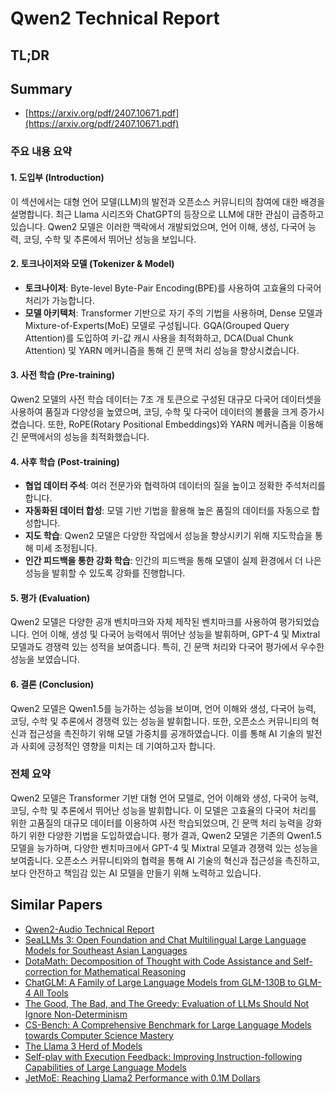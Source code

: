 # Qwen2 Technical Report
## TL;DR
## Summary
- [https://arxiv.org/pdf/2407.10671.pdf](https://arxiv.org/pdf/2407.10671.pdf)

### 주요 내용 요약

#### 1. 도입부 (Introduction)
이 섹션에서는 대형 언어 모델(LLM)의 발전과 오픈소스 커뮤니티의 참여에 대한 배경을 설명합니다. 최근 Llama 시리즈와 ChatGPT의 등장으로 LLM에 대한 관심이 급증하고 있습니다. Qwen2 모델은 이러한 맥락에서 개발되었으며, 언어 이해, 생성, 다국어 능력, 코딩, 수학 및 추론에서 뛰어난 성능을 보입니다.

#### 2. 토크나이저와 모델 (Tokenizer & Model)
- **토크나이저**: Byte-level Byte-Pair Encoding(BPE)를 사용하여 고효율의 다국어 처리가 가능합니다.
- **모델 아키텍처**: Transformer 기반으로 자기 주의 기법을 사용하며, Dense 모델과 Mixture-of-Experts(MoE) 모델로 구성됩니다. GQA(Grouped Query Attention)를 도입하여 키-값 캐시 사용을 최적화하고, DCA(Dual Chunk Attention) 및 YARN 메커니즘을 통해 긴 문맥 처리 성능을 향상시켰습니다.

#### 3. 사전 학습 (Pre-training)
Qwen2 모델의 사전 학습 데이터는 7조 개 토큰으로 구성된 대규모 다국어 데이터셋을 사용하여 품질과 다양성을 높였으며, 코딩, 수학 및 다국어 데이터의 볼륨을 크게 증가시켰습니다. 또한, RoPE(Rotary Positional Embeddings)와 YARN 메커니즘을 이용해 긴 문맥에서의 성능을 최적화했습니다.

#### 4. 사후 학습 (Post-training)
- **협업 데이터 주석**: 여러 전문가와 협력하여 데이터의 질을 높이고 정확한 주석처리를 합니다.
- **자동화된 데이터 합성**: 모델 기반 기법을 활용해 높은 품질의 데이터를 자동으로 합성합니다.
- **지도 학습**: Qwen2 모델은 다양한 작업에서 성능을 향상시키기 위해 지도학습을 통해 미세 조정됩니다.
- **인간 피드백을 통한 강화 학습**: 인간의 피드백을 통해 모델이 실제 환경에서 더 나은 성능을 발휘할 수 있도록 강화를 진행합니다.

#### 5. 평가 (Evaluation)
Qwen2 모델은 다양한 공개 벤치마크와 자체 제작된 벤치마크를 사용하여 평가되었습니다. 언어 이해, 생성 및 다국어 능력에서 뛰어난 성능을 발휘하며, GPT-4 및 Mixtral 모델과도 경쟁력 있는 성적을 보여줍니다. 특히, 긴 문맥 처리와 다국어 평가에서 우수한 성능을 보였습니다.

#### 6. 결론 (Conclusion)
Qwen2 모델은 Qwen1.5를 능가하는 성능을 보이며, 언어 이해와 생성, 다국어 능력, 코딩, 수학 및 추론에서 경쟁력 있는 성능을 발휘합니다. 또한, 오픈소스 커뮤니티의 혁신과 접근성을 촉진하기 위해 모델 가중치를 공개하였습니다. 이를 통해 AI 기술의 발전과 사회에 긍정적인 영향을 미치는 데 기여하고자 합니다.

### 전체 요약
Qwen2 모델은 Transformer 기반 대형 언어 모델로, 언어 이해와 생성, 다국어 능력, 코딩, 수학 및 추론에서 뛰어난 성능을 발휘합니다. 이 모델은 고효율의 다국어 처리를 위한 고품질의 대규모 데이터를 이용하여 사전 학습되었으며, 긴 문맥 처리 능력을 강화하기 위한 다양한 기법을 도입하였습니다. 평가 결과, Qwen2 모델은 기존의 Qwen1.5 모델을 능가하며, 다양한 벤치마크에서 GPT-4 및 Mixtral 모델과 경쟁력 있는 성능을 보여줍니다. 오픈소스 커뮤니티와의 협력을 통해 AI 기술의 혁신과 접근성을 촉진하고, 보다 안전하고 책임감 있는 AI 모델을 만들기 위해 노력하고 있습니다.

## Similar Papers
- [Qwen2-Audio Technical Report](2407.10759.md)
- [SeaLLMs 3: Open Foundation and Chat Multilingual Large Language Models for Southeast Asian Languages](2407.19672.md)
- [DotaMath: Decomposition of Thought with Code Assistance and Self-correction for Mathematical Reasoning](2407.04078.md)
- [ChatGLM: A Family of Large Language Models from GLM-130B to GLM-4 All Tools](2406.12793.md)
- [The Good, The Bad, and The Greedy: Evaluation of LLMs Should Not Ignore Non-Determinism](2407.10457.md)
- [CS-Bench: A Comprehensive Benchmark for Large Language Models towards Computer Science Mastery](2406.08587.md)
- [The Llama 3 Herd of Models](2407.21783.md)
- [Self-play with Execution Feedback: Improving Instruction-following Capabilities of Large Language Models](2406.13542.md)
- [JetMoE: Reaching Llama2 Performance with 0.1M Dollars](2404.07413.md)
